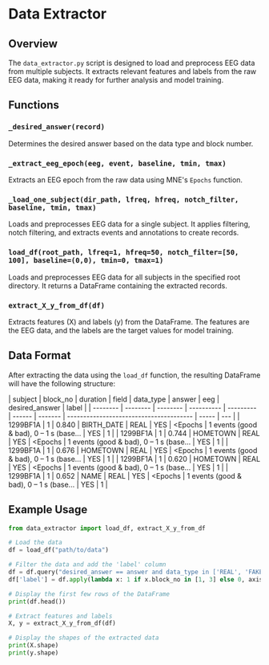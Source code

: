 # Data Extractor

## Overview

The `data_extractor.py` script is designed to load and preprocess EEG data from multiple subjects. It extracts relevant features and labels from the raw EEG data, making it ready for further analysis and model training.

## Functions

### `_desired_answer(record)`

Determines the desired answer based on the data type and block number.

### `_extract_eeg_epoch(eeg, event, baseline, tmin, tmax)`

Extracts an EEG epoch from the raw data using MNE's `Epochs` function.

### `_load_one_subject(dir_path, lfreq, hfreq, notch_filter, baseline, tmin, tmax)`

Loads and preprocesses EEG data for a single subject. It applies filtering, notch filtering, and extracts events and annotations to create records.

### `load_df(root_path, lfreq=1, hfreq=50, notch_filter=[50, 100], baseline=(0,0), tmin=0, tmax=1)`

Loads and preprocesses EEG data for all subjects in the specified root directory. It returns a DataFrame containing the extracted records.

### `extract_X_y_from_df(df)`

Extracts features (X) and labels (y) from the DataFrame. The features are the EEG data, and the labels are the target values for model training.

## Data Format

After extracting the data using the `load_df` function, the resulting DataFrame will have the following structure:

| subject  | block_no | duration | field      | data_type | answer | eeg     | desired_answer                          | label |
| -------- | -------- | -------- | ---------- | --------- | ------ | ------- | --------------------------------------- | ----- | --- |
| 1299BF1A | 1        | 0.840    | BIRTH_DATE | REAL      | YES    | <Epochs | 1 events (good & bad), 0 – 1 s (base... | YES   | 1   |
| 1299BF1A | 1        | 0.744    | HOMETOWN   | REAL      | YES    | <Epochs | 1 events (good & bad), 0 – 1 s (base... | YES   | 1   |
| 1299BF1A | 1        | 0.676    | HOMETOWN   | REAL      | YES    | <Epochs | 1 events (good & bad), 0 – 1 s (base... | YES   | 1   |
| 1299BF1A | 1        | 0.620    | HOMETOWN   | REAL      | YES    | <Epochs | 1 events (good & bad), 0 – 1 s (base... | YES   | 1   |
| 1299BF1A | 1        | 0.652    | NAME       | REAL      | YES    | <Epochs | 1 events (good & bad), 0 – 1 s (base... | YES   | 1   |

## Example Usage

```python
from data_extractor import load_df, extract_X_y_from_df

# Load the data
df = load_df("path/to/data")

# Filter the data and add the 'label' column
df = df.query("desired_answer == answer and data_type in ['REAL', 'FAKE']")
df['label'] = df.apply(lambda x: 1 if x.block_no in [1, 3] else 0, axis=1)

# Display the first few rows of the DataFrame
print(df.head())

# Extract features and labels
X, y = extract_X_y_from_df(df)

# Display the shapes of the extracted data
print(X.shape)
print(y.shape)
```
